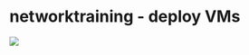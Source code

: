 # networktraining - deploy VMs

<a href="https://portal.azure.com/#create/Microsoft.Template/uri/https%3A%2F%2Fraw.githubusercontent.com%2Fdalejmarshall%2Fnetworktraining%2Fmaster%2Fazuredeploy.json" target="_blank">
    <img src="http://azuredeploy.net/deploybutton.png"/>